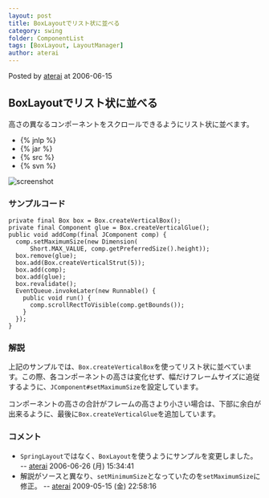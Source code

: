 ```yaml
---
layout: post
title: BoxLayoutでリスト状に並べる
category: swing
folder: ComponentList
tags: [BoxLayout, LayoutManager]
author: aterai
---
```


Posted by [aterai](http://terai.xrea.jp/aterai.html) at 2006-06-15

## BoxLayoutでリスト状に並べる
高さの異なるコンポーネントをスクロールできるようにリスト状に並べます。

- {% jnlp %}
- {% jar %}
- {% src %}
- {% svn %}

<!-- dummy comment line for breaking list -->

![screenshot](https://lh3.googleusercontent.com/_9Z4BYR88imo/TQTJ_UDZVaI/AAAAAAAAAVQ/BbW1hLhenS8/s800/ComponentList.png)

### サンプルコード
<pre class="prettyprint"><code>private final Box box = Box.createVerticalBox();
private final Component glue = Box.createVerticalGlue();
public void addComp(final JComponent comp) {
  comp.setMaximumSize(new Dimension(
      Short.MAX_VALUE, comp.getPreferredSize().height));
  box.remove(glue);
  box.add(Box.createVerticalStrut(5));
  box.add(comp);
  box.add(glue);
  box.revalidate();
  EventQueue.invokeLater(new Runnable() {
    public void run() {
      comp.scrollRectToVisible(comp.getBounds());
    }
  });
}
</code></pre>

### 解説
上記のサンプルでは、`Box.createVerticalBox`を使ってリスト状に並べています。この際、各コンポーネントの高さは変化せず、幅だけフレームサイズに追従するように、`JComponent#setMaximumSize`を設定しています。

コンポーネントの高さの合計がフレームの高さより小さい場合は、下部に余白が出来るように、最後に`Box.createVerticalGlue`を追加しています。


### コメント
- `SpringLayout`ではなく、`BoxLayout`を使うようにサンプルを変更しました。 -- [aterai](http://terai.xrea.jp/aterai.html) 2006-06-26 (月) 15:34:41
- 解説がソースと異なり、`setMinimumSize`となっていたのを`setMaximumSize`に修正。 -- [aterai](http://terai.xrea.jp/aterai.html) 2009-05-15 (金) 22:58:16

<!-- dummy comment line for breaking list -->


